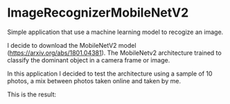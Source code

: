 # ImageRecognizerMobileNetV2

Simple application that use a machine learning model to recogize an image.

I decide to download the MobileNetV2 model (https://arxiv.org/abs/1801.04381). 
The MobileNetv2 architecture trained to classify the dominant object in a camera frame or image.

In this application I decided to test the architecture using a sample of 10 photos, a mix between photos taken online and taken by me.

This is the result: 
